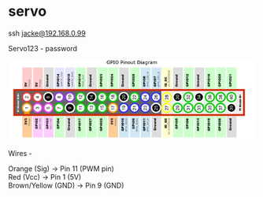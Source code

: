# servo


ssh jacke@192.168.0.99

Servo123 - password

![img.png](img.png)

Wires - 

Orange (Sig) -> Pin 11 (PWM pin)    
Red (Vcc)   -> Pin 1 (5V)             
Brown/Yellow (GND) -> Pin 9 (GND)